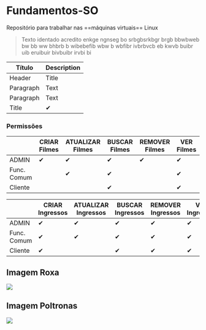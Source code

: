 # Fundamentos-SO
Repositório para trabalhar nas ==máquinas virtuais== Linux
> Texto identado acredito enkge ngnseg bo srbgbsrkbgr brgb bbwbweb bw bb ww bhbrb b wibebefib wbw b wbfibr ivbrbvcb eb kwvb buibr uib eruibuir bivbuibr irvbi bi

| Título | Description |
| - | - |
| Header | Title |
| Paragraph | Text | 
| Paragraph | Text |
| Title | ✔ |  |

### Permissões
|       | CRIAR Filmes | ATUALIZAR Filmes | BUSCAR Filmes | REMOVER Filmes | VER Filmes |
| ----- | ------------ | ---------------- | ------------- | -------------- | ---------- |
| ADMIN |      ✔       |        ✔        |       ✔       |       ✔       |      ✔     |
| Func. Comum |              |        ✔        |       ✔       |              |      ✔     |
| Cliente |              |                 |       ✔       |               |      ✔     |

|       | CRIAR Ingressos | ATUALIZAR Ingressos | BUSCAR Ingressos | REMOVER Ingressos | VER Ingressos |
| ----- | --------------- | ------------------- | ---------------- | ----------------- | ------------- |
| ADMIN |        ✔        |         ✔          |        ✔        |        ✔         |       ✔       |
| Func. Comum |        ✔        |         ✔          |        ✔        |        ✔         |       ✔       |
| Cliente |        ✔        |                    |        ✔        |        ✔         |       ✔       |

## Imagem Roxa
![](https://i.imgur.com/rZkNahQ.jpg)

## Imagem Poltronas
![](https://i.imgur.com/7capjUH.jpg)
